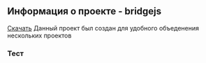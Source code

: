 ## Информация о проекте - bridgejs
[Скачать]()
Данный проект был создан для удобного объеденения нескольких проектов  
### Тест
